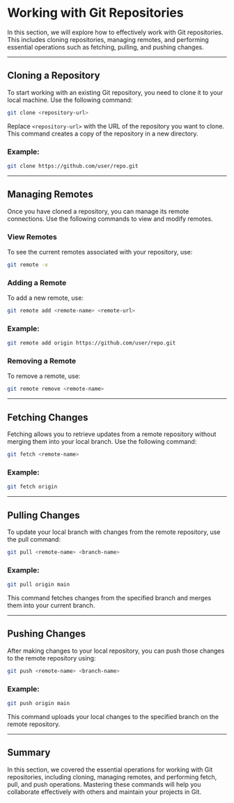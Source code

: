 # Working with Git Repositories

In this section, we will explore how to effectively work with Git repositories. This includes cloning repositories, managing remotes, and performing essential operations such as fetching, pulling, and pushing changes.

---

## Cloning a Repository

To start working with an existing Git repository, you need to clone it to your local machine. Use the following command:

```bash
git clone <repository-url>
```

Replace `<repository-url>` with the URL of the repository you want to clone. This command creates a copy of the repository in a new directory.

### Example:

```bash
git clone https://github.com/user/repo.git
```

---

## Managing Remotes

Once you have cloned a repository, you can manage its remote connections. Use the following commands to view and modify remotes.

### View Remotes

To see the current remotes associated with your repository, use:

```bash
git remote -v
```

### Adding a Remote

To add a new remote, use:

```bash
git remote add <remote-name> <remote-url>
```

### Example:

```bash
git remote add origin https://github.com/user/repo.git
```

### Removing a Remote

To remove a remote, use:

```bash
git remote remove <remote-name>
```

---

## Fetching Changes

Fetching allows you to retrieve updates from a remote repository without merging them into your local branch. Use the following command:

```bash
git fetch <remote-name>
```

### Example:

```bash
git fetch origin
```

---

## Pulling Changes

To update your local branch with changes from the remote repository, use the pull command:

```bash
git pull <remote-name> <branch-name>
```

### Example:

```bash
git pull origin main
```

This command fetches changes from the specified branch and merges them into your current branch.

---

## Pushing Changes

After making changes to your local repository, you can push those changes to the remote repository using:

```bash
git push <remote-name> <branch-name>
```

### Example:

```bash
git push origin main
```

This command uploads your local changes to the specified branch on the remote repository.

---

## Summary

In this section, we covered the essential operations for working with Git repositories, including cloning, managing remotes, and performing fetch, pull, and push operations. Mastering these commands will help you collaborate effectively with others and maintain your projects in Git.